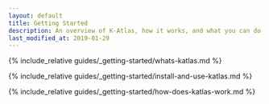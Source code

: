 ```yaml
---
layout: default
title: Getting Started
description: An overview of K-Atlas, how it works, and what you can do with it.
last_modified_at: 2019-01-29
---
```


{% include_relative guides/_getting-started/whats-katlas.md %}

{% include_relative guides/_getting-started/install-and-use-katlas.md %}

{% include_relative guides/_getting-started/how-does-katlas-work.md %}